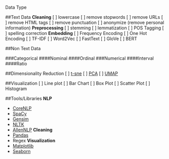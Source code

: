 Data Type

##Text Data
**Cleaning**
[ ] lowercase
[ ] remove stopwords
[ ] remove URLs
[ ] remove HTML tags
[ ] remove punctuation
[ ] anonymize (remove personal information)
**Preprocessing**
[ ] stemming
[ ] lemmatization
[ ] POS Tagging
[ ] spelling correction
**Embedding**
[ ] Frequency Encoding
[ ] One Hot Encoding
[ ] TF-IDF
[ ] Word2Vec
[ ] FastText
[ ] GloVe
[ ] BERT


##Non Text Data

###Categorical
####Nominal
####Ordinal
###Numerical
####Interval
####Ratio

##Dimensionality Reduction
[ ] [t-sne](https://scikit-learn.org/stable/modules/generated/sklearn.manifold.TSNE.html)
[ ] [PCA](https://scikit-learn.org/stable/modules/generated/sklearn.decomposition.PCA.html#sklearn.decomposition.PCA)
[ ] [UMAP](https://github.com/lmcinnes/umap)

##Visualization
[ ] Line plot
[ ] Bar Chart
[ ] Box Plot
[ ] Scatter Plot
[ ] Histogram


##Tools/Libraries
**NLP**
- [CoreNLP](https://stanfordnlp.github.io/CoreNLP/)
- [SpaCy](https://spacy.io/)
- [Gensim](https://pypi.org/project/gensim/)
- [NLTK](https://www.nltk.org/)
- [AllenNLP](https://allennlp.org/)
**Cleaning**
- [Pandas](https://pandas.pydata.org/)
- Regex
**Visualization**
- [Matplotlib](https://matplotlib.org/)
- [Seaborn](https://seaborn.pydata.org/)